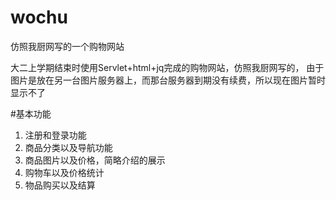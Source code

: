 # wochu
仿照我厨网写的一个购物网站

大二上学期结束时使用Servlet+html+jq完成的购物网站，仿照我厨网写的，
由于图片是放在另一台图片服务器上，而那台服务器到期没有续费，所以现在图片暂时显示不了

#基本功能

1. 注册和登录功能
2. 商品分类以及导航功能
3. 商品图片以及价格，简略介绍的展示
4. 购物车以及价格统计
5. 物品购买以及结算
